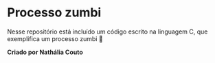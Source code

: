 # Processo zumbi
Nesse repositório está incluído um código escrito na linguagem C, que exemplifica um processo zumbi 🧟

**Criado por Nathália Couto**
